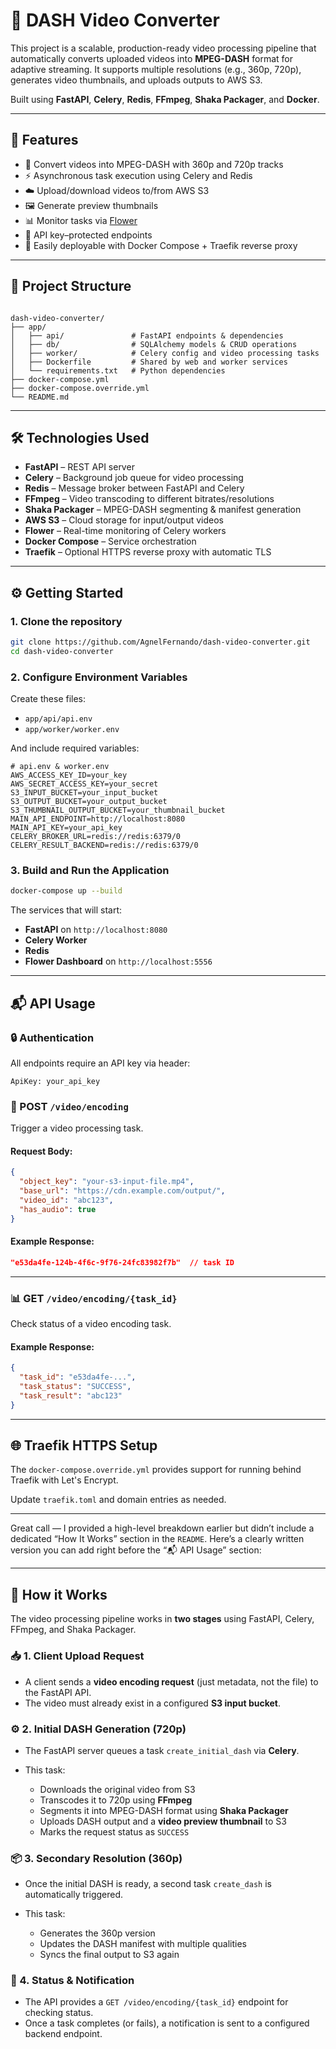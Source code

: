 
# 📼 DASH Video Converter

This project is a scalable, production-ready video processing pipeline that automatically converts uploaded videos into **MPEG-DASH** format for adaptive streaming. It supports multiple resolutions (e.g., 360p, 720p), generates video thumbnails, and uploads outputs to AWS S3.

Built using **FastAPI**, **Celery**, **Redis**, **FFmpeg**, **Shaka Packager**, and **Docker**.

---

## 🚀 Features

- 🎥 Convert videos into MPEG-DASH with 360p and 720p tracks
- ⚡ Asynchronous task execution using Celery and Redis
- ☁️ Upload/download videos to/from AWS S3
- 🖼️ Generate preview thumbnails
- 📊 Monitor tasks via [Flower](https://flower.readthedocs.io/en/latest/)
- 🔐 API key–protected endpoints
- 🔧 Easily deployable with Docker Compose + Traefik reverse proxy

---

## 📁 Project Structure

```

dash-video-converter/
├── app/
│   ├── api/               # FastAPI endpoints & dependencies
│   ├── db/                # SQLAlchemy models & CRUD operations
│   ├── worker/            # Celery config and video processing tasks
│   ├── Dockerfile         # Shared by web and worker services
│   └── requirements.txt   # Python dependencies
├── docker-compose.yml
├── docker-compose.override.yml
└── README.md

````

---

## 🛠️ Technologies Used

- **FastAPI** – REST API server
- **Celery** – Background job queue for video processing
- **Redis** – Message broker between FastAPI and Celery
- **FFmpeg** – Video transcoding to different bitrates/resolutions
- **Shaka Packager** – MPEG-DASH segmenting & manifest generation
- **AWS S3** – Cloud storage for input/output videos
- **Flower** – Real-time monitoring of Celery workers
- **Docker Compose** – Service orchestration
- **Traefik** – Optional HTTPS reverse proxy with automatic TLS

---

## ⚙️ Getting Started

### 1. Clone the repository

```bash
git clone https://github.com/AgnelFernando/dash-video-converter.git
cd dash-video-converter
````

### 2. Configure Environment Variables

Create these files:

* `app/api/api.env`
* `app/worker/worker.env`

And include required variables:

```env
# api.env & worker.env
AWS_ACCESS_KEY_ID=your_key
AWS_SECRET_ACCESS_KEY=your_secret
S3_INPUT_BUCKET=your_input_bucket
S3_OUTPUT_BUCKET=your_output_bucket
S3_THUMBNAIL_OUTPUT_BUCKET=your_thumbnail_bucket
MAIN_API_ENDPOINT=http://localhost:8080
MAIN_API_KEY=your_api_key
CELERY_BROKER_URL=redis://redis:6379/0
CELERY_RESULT_BACKEND=redis://redis:6379/0
```

### 3. Build and Run the Application

```bash
docker-compose up --build
```

The services that will start:

* **FastAPI** on `http://localhost:8080`
* **Celery Worker**
* **Redis**
* **Flower Dashboard** on `http://localhost:5556`

---

## 📬 API Usage

### 🔒 Authentication

All endpoints require an API key via header:

```http
ApiKey: your_api_key
```

### 🎦 POST `/video/encoding`

Trigger a video processing task.

#### Request Body:

```json
{
  "object_key": "your-s3-input-file.mp4",
  "base_url": "https://cdn.example.com/output/",
  "video_id": "abc123",
  "has_audio": true
}
```

#### Example Response:

```json
"e53da4fe-124b-4f6c-9f76-24fc83982f7b"  // task ID
```

---

### 📊 GET `/video/encoding/{task_id}`

Check status of a video encoding task.

#### Example Response:

```json
{
  "task_id": "e53da4fe-...",
  "task_status": "SUCCESS",
  "task_result": "abc123"
}
```

---

## 🌐 Traefik HTTPS Setup

The `docker-compose.override.yml` provides support for running behind Traefik with Let's Encrypt.

Update `traefik.toml` and domain entries as needed.

---

Great call — I provided a high-level breakdown earlier but didn’t include a dedicated “How It Works” section in the `README`. Here’s a clearly written version you can add right before the “📬 API Usage” section:

---

## 🔄 How it Works

The video processing pipeline works in **two stages** using FastAPI, Celery, FFmpeg, and Shaka Packager.

### 📥 1. Client Upload Request

* A client sends a **video encoding request** (just metadata, not the file) to the FastAPI API.
* The video must already exist in a configured **S3 input bucket**.

### ⚙️ 2. Initial DASH Generation (720p)

* The FastAPI server queues a task `create_initial_dash` via **Celery**.
* This task:

  * Downloads the original video from S3
  * Transcodes it to 720p using **FFmpeg**
  * Segments it into MPEG-DASH format using **Shaka Packager**
  * Uploads DASH output and a **video preview thumbnail** to S3
  * Marks the request status as `SUCCESS`

### 📦 3. Secondary Resolution (360p)

* Once the initial DASH is ready, a second task `create_dash` is automatically triggered.
* This task:

  * Generates the 360p version
  * Updates the DASH manifest with multiple qualities
  * Syncs the final output to S3 again

### 🔁 4. Status & Notification

* The API provides a `GET /video/encoding/{task_id}` endpoint for checking status.
* Once a task completes (or fails), a notification is sent to a configured backend endpoint.

